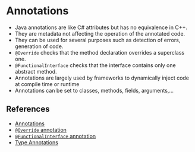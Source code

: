 # Annotations

* Java annotations are like C# attributes but has no equivalence in C++.
* They are metadata not affecting the operation of the annotated code.
* They can be used for several purposes such as detection of errors, generation
  of code.
* `@Override` checks that the method declaration overrides a superclass one.
* `@FunctionalInterface` checks that the interface contains only one abstract
  method.
* Annotations are largely used by frameworks to dynamically inject code at compile time or runtime
* Annotations can be set to classes, methods, fields, arguments,...

## References

* [Annotations](http://docs.oracle.com/javase/tutorial/java/annotations/index.html)
* [`@Override` annotation](http://docs.oracle.com/javase/8/docs/api/java/lang/Override.html)
* [`@FunctionalInterface` annotation](https://docs.oracle.com/javase/8/docs/api/java/lang/FunctionalInterface.html)
* [Type Annotations](http://docs.oracle.com/javase/tutorial/java/annotations/type_annotations.html)
